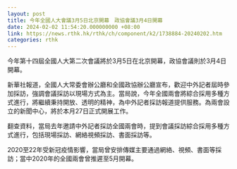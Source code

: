```yaml
---
layout: post
title: 今年全國人大會議3月5日北京開幕　政協會議3月4日開幕
date: 2024-02-02 11:54:20.000000000 +08:00
link: https://news.rthk.hk/rthk/ch/component/k2/1738884-20240202.htm
categories: rthk
---
```


今年第十四屆全國人大第二次會議將於3月5日在北京開幕，政協會議則於3月4日開幕。

新華社報道，全國人大常委會辦公廳和全國政協辦公廳宣布，歡迎中外記者屆時參加採訪，強調會議採訪以現場方式為主。當局說，今年全國兩會將綜合採用多種方式進行，將繼續秉持開放、透明的精神，為中外記者採訪報道提供服務。為兩會設立的新聞中心，將於本月27日正式開展工作。

翻查資料，當局去年邀請中外記者採訪全國兩會時，提到會議採訪綜合採用多種方式進行，包括現場採訪、網絡視頻採訪、書面採訪等。

2020至22年受新冠疫情影響，當局曾安排傳媒主要通過網絡、視頻、書面等採訪；當中2020年的全國兩會曾推遲至5月開幕。
